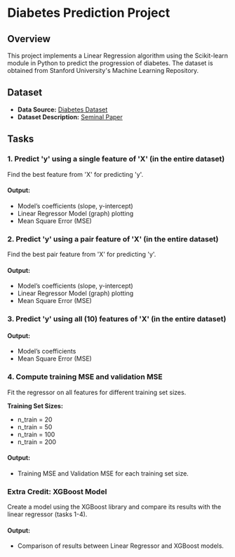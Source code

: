 # Diabetes Prediction Project

## Overview

This project implements a Linear Regression algorithm using the Scikit-learn module in Python to predict the progression of diabetes. The dataset is obtained from Stanford University's Machine Learning Repository.

## Dataset

- **Data Source:** [Diabetes Dataset](https://hastie.su.domains/Papers/LARS/diabetes.data)
- **Dataset Description:** [Seminal Paper](https://projecteuclid.org/euclid.aos/1083178935)

## Tasks

### 1. Predict 'y' using a single feature of 'X' (in the entire dataset)

Find the best feature from 'X' for predicting 'y'.

#### Output:

- Model’s coefficients (slope, y-intercept)
- Linear Regressor Model (graph) plotting
- Mean Square Error (MSE)

### 2. Predict 'y' using a pair feature of 'X' (in the entire dataset)

Find the best pair feature from 'X' for predicting 'y'.

#### Output:

- Model’s coefficients (slope, y-intercept)
- Linear Regressor Model (graph) plotting
- Mean Square Error (MSE)

### 3. Predict 'y' using all (10) features of 'X' (in the entire dataset)

#### Output:

- Model’s coefficients
- Mean Square Error (MSE)

### 4. Compute training MSE and validation MSE

Fit the regressor on all features for different training set sizes.

**Training Set Sizes:**
- n_train = 20
- n_train = 50
- n_train = 100
- n_train = 200

#### Output:

- Training MSE and Validation MSE for each training set size.

### Extra Credit: XGBoost Model

Create a model using the XGBoost library and compare its results with the linear regressor (tasks 1-4).

#### Output:

- Comparison of results between Linear Regressor and XGBoost models.

